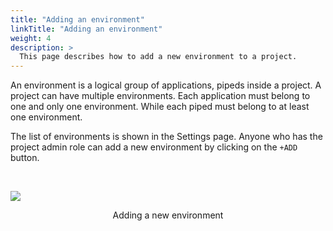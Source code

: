 ```yaml
---
title: "Adding an environment"
linkTitle: "Adding an environment"
weight: 4
description: >
  This page describes how to add a new environment to a project.
---
```


An environment is a logical group of applications, pipeds inside a project. A project can have multiple environments.
Each application must belong to one and only one environment. While each piped must belong to at least one environment.

The list of environments is shown in the Settings page. Anyone who has the project admin role can add a new environment by clicking on the `+ADD` button.

</br>

![](/images/settings-add-environment.png)
<p style="text-align: center;">
Adding a new environment
</p>
